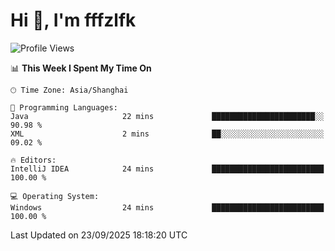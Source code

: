 # Hi 👋, I'm fffzlfk

<!--START_SECTION:waka-->
![Profile Views](http://img.shields.io/badge/Profile%20Views-0-blue)

📊 **This Week I Spent My Time On** 

```text
🕑︎ Time Zone: Asia/Shanghai

💬 Programming Languages: 
Java                     22 mins             ███████████████████████░░   90.98 % 
XML                      2 mins              ██░░░░░░░░░░░░░░░░░░░░░░░   09.02 % 

🔥 Editors: 
IntelliJ IDEA            24 mins             █████████████████████████   100.00 % 

💻 Operating System: 
Windows                  24 mins             █████████████████████████   100.00 % 
```


 Last Updated on 23/09/2025 18:18:20 UTC
<!--END_SECTION:waka-->
